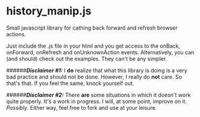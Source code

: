 # history_manip.js
Small javascript library for cathing back forward and refresh browser actions.

Just include the .js file in your html and you get access to the onBack, onForward, onRefresh and onUnknownAction events. Alternatively, you can (and should) check out the examples. They can't be any simpler.

######**_Disclaimer #1:_**
I **do** realize that what this library is doing is a very bad practice and should not be done. However, I really do **not** care. So that's that. If you feel the same, knock yourself out.

######**_Disclaimer #2:_**
There **are** some situations in which it doesn't work quite properly. It's a work in progress. I will, at some point, improve on it. *Possibly*. Either way, feel free to fork and use at your leisure.
